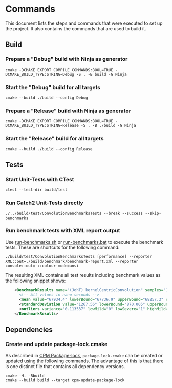 # Commands
This document lists the steps and commands that were executed to set up the project.
It also contains the commands that are used to build it.

## Build

### Prepare a "Debug" build with Ninja as generator
```shell
cmake -DCMAKE_EXPORT_COMPILE_COMMANDS:BOOL=TRUE -DCMAKE_BUILD_TYPE:STRING=Debug -S . -B build -G Ninja
```

### Start the "Debug" build for all targets
```shell
cmake --build ./build --config Debug 
```

### Prepare a "Release" build with Ninja as generator
```shell
cmake -DCMAKE_EXPORT_COMPILE_COMMANDS:BOOL=TRUE -DCMAKE_BUILD_TYPE:STRING=Release -S . -B ./build -G Ninja
```

### Start the "Release" build for all targets
```shell
cmake --build ./build --config Release 
```

## Tests

### Start Unit-Tests with CTest
```shell
ctest --test-dir build/test
```

### Run Catch2 Unit-Tests directly

```shell
./../build/test/ConvolutionBenchmarksTests --break --success --skip-benchmarks
```

### Run benchmark tests with XML report output

Use [run-benchmarks.sh](./run-benchmarks.sh) or [run-benchmarks.bat](./run-benchmarks.bat) to execute the benchmark tests. These are shortcuts for the following command:

```shell
./build/test/ConvolutionBenchmarksTests [performance] --reporter XML::out=./build/benchmark/benchmark-report.xml --reporter console::out=-::colour-mode=ansi
```
The resulting XML contains all test results including benchmark values as the following snippet shows:
```xml
    <BenchmarkResults name="(JohT) kernelCentricConvolution" samples="100" resamples="100000" iterations="1" clockResolution="17.1192" estimatedDuration="6.7594e+06">
      <!-- All values in nano seconds -->
      <mean value="67934.4" lowerBound="67736.9" upperBound="68257.3" ci="0.95"/>
      <standardDeviation value="1267.56" lowerBound="870.005" upperBound="1755.71" ci="0.95"/>
      <outliers variance="0.113537" lowMild="0" lowSevere="1" highMild="2" highSevere="15"/>
    </BenchmarkResults>
```

## Dependencies

### Create and update package-lock.cmake
As described in [CPM Package-lock](https://github.com/cpm-cmake/CPM.cmake/wiki/Package-lock), `package-lock.cmake` can be created or updated using the following commands. The advantage of this is that there is one distinct file that contains all
dependency versions.

```shell
cmake -H. -Bbuild
cmake --build build --target cpm-update-package-lock 
```
